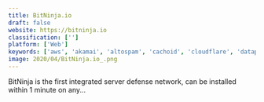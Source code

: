 ```yaml
---
title: BitNinja.io
draft: false 
website: https://bitninja.io
classification: ['']
platform: ['Web']
keywords: ['aws', 'akamai', 'altospam', 'cachoid', 'cloudflare', 'datapath.io', 'fly.io', 'google_cloud_dns', 'happy_moose', 'keycdn', 'mx_save', 'mailroute', 'myracloud', 'proxmox_mail_gateway', 'spam_reader', 'spamtitan']
image: 2020/04/BitNinja.io_.png
---
```

BitNinja is the first integrated server defense network, can be installed within 1 minute on any...